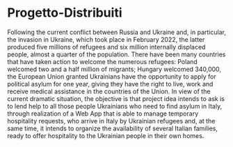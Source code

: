 # Progetto-Distribuiti

Following the current conflict between Russia and Ukraine and, in particular, the invasion
in Ukraine, which took place in February 2022, the latter produced five
millions of refugees and six million internally displaced people, almost
a quarter of the population. There have been many countries that have taken action to
welcome the numerous refugees: Poland welcomed two and a half million
of migrants; Hungary welcomed 340,000, the European Union granted
Ukrainians have the opportunity to apply for political asylum for one year, giving
they have the right to live, work and receive medical assistance in the countries of the Union.
In view of the current dramatic situation, the objective is that
project idea intends to ask is to lend help to all those people
Ukrainians who need to find asylum in Italy, through realization
of a Web App that is able to manage temporary hospitality requests,
who arrive in Italy by Ukrainian refugees and, at the same time,
it intends to organize the availability of several Italian families,
ready to offer hospitality to the Ukrainian people in their own homes.
